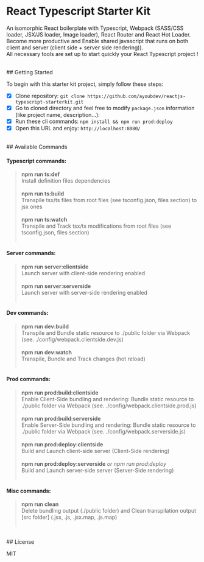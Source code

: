 # React Typescript Starter Kit

An isomorphic React boilerplate with Typescript, Webpack (SASS/CSS loader, JSX/JS loader, Image loader), React Router and React Hot Loader. <br/>Become more productive and Enable shared javascript that runs on both client and server (client side + server side rendering)). <br/> All necessary tools are set up to start quickly your React Typescript project !

<br/>
## Getting Started

To begin with this starter kit project, simply follow these steps:

- [x] Clone repository: `git clone https://github.com/ayoubdev/reactjs-typescript-starterkit.git`
- [x] Go to cloned directory and feel free to modify `package.json` information (like project name, description...):
- [x] Run these cli commands: `npm install && npm run prod:deploy`
- [x] Open this URL and enjoy: `http://localhost:8080/`

<br/>
## Available Commands

#### Typescript commands:

> **npm run ts:def** <br/>Install definition files dependencies<br/><br/>
> **npm run ts:build** <br/>Transpile tsx/ts files from root files (see tsconfig.json, files section) to jsx ones<br/><br/>
> **npm run ts:watch** <br/>Transpile and Track tsx/ts modifications from root files (see tsconfig.json, files section)<br/><br/>

#### Server commands:

> **npm run server:clientside** <br/>Launch server with client-side rendering enabled<br/><br/>
> **npm run server:serverside** <br/>Launch server with server-side rendering enabled<br/><br/>

#### Dev commands:

> **npm run dev:build** <br/>Transpile and Bundle static resource to ./public folder via Webpack (see. ./config/webpack.clientside.dev.js)<br/><br/>
> **npm run dev:watch** <br/>Transpile, Bundle and Track changes (hot reload)<br/><br/>

#### Prod commands:

> **npm run prod:build:clientside** <br/>Enable Client-Side bundling and rendering: Bundle static resource to ./public folder via Webpack (see. ./config/webpack.clientside.prod.js)<br/><br/>
> **npm run prod:build:serverside** <br/>Enable Server-Side bundling and rendering: Bundle static resource to ./public folder via Webpack (see. ./config/webpack.serverside.js)<br/><br/>
> **npm run prod:deploy:clientside** <br/>Build and Launch client-side server (Client-Side rendering)<br/><br/>
> **npm run prod:deploy:serverside** *or npm run prod:deploy* <br/>Build and Launch server-side server (Server-Side rendering)<br/><br/>

#### Misc commands:

> **npm run clean** <br/>Delete bundling output (./public folder) and Clean transpilation output [src folder] (.jsx, .js, .jsx.map, .js.map)<br/><br/>

<br/>
## License

MIT